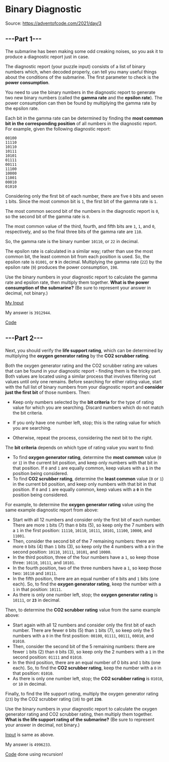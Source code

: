 # Binary Diagnostic

Source: https://adventofcode.com/2021/day/3

## ---Part 1---
The submarine has been making some odd creaking noises, so you ask it to produce a diagnostic report just in case.

The diagnostic report (your puzzle input) consists of a list of binary numbers which, when decoded properly, can tell you many useful things about the conditions of the submarine. The first parameter to check is the **power consumption**.

You need to use the binary numbers in the diagnostic report to generate two new binary numbers (called the **gamma rate** and the **epsilon rate**). The power consumption can then be found by multiplying the gamma rate by the epsilon rate.

Each bit in the gamma rate can be determined by finding the **most common bit in the corresponding position** of all numbers in the diagnostic report. For example, given the following diagnostic report:
```
00100
11110
10110
10111
10101
01111
00111
11100
10000
11001
00010
01010
```
Considering only the first bit of each number, there are five `0` bits and seven `1` bits. Since the most common bit is `1`, the first bit of the gamma rate is `1`.

The most common second bit of the numbers in the diagnostic report is `0`, so the second bit of the gamma rate is `0`.

The most common value of the third, fourth, and fifth bits are `1`, `1`, and `0`, respectively, and so the final three bits of the gamma rate are `110`.

So, the gamma rate is the binary number `10110`, or `22` in decimal.

The epsilon rate is calculated in a similar way; rather than use the most common bit, the least common bit from each position is used. So, the epsilon rate is `01001`, or **`9`** in decimal. Multiplying the gamma rate (`22`) by the epsilon rate (`9`) produces the power consumption, `198`.

Use the binary numbers in your diagnostic report to calculate the gamma rate and epsilon rate, then multiply them together. **What is the power consumption of the submarine?** (Be sure to represent your answer in decimal, not binary.)

[My Input](https://github.com/Param302/Advent-of-Code-2021/blob/main/Day_3%20Binary%20Diagnostic/input.txt)

My answer is `3912944`.

[Code](https://github.com/Param302/Advent-of-Code-2021/blob/main/Day_3%20Binary%20Diagnostic/part_1.py)

## ---Part 2---

Next, you should verify the **life support rating**, which can be determined by multiplying the **oxygen generator rating** by the **CO2 scrubber rating**.

Both the oxygen generator rating and the CO2 scrubber rating are values that can be found in your diagnostic report - finding them is the tricky part. Both values are located using a similar process that involves filtering out values until only one remains. Before searching for either rating value, start with the full list of binary numbers from your diagnostic report and **consider just the first bit** of those numbers. Then:

- Keep only numbers selected by the **bit criteria** for the type of rating value for which you are searching. Discard numbers which do not match the bit criteria.

- If you only have one number left, stop; this is the rating value for which you are searching.
- Otherwise, repeat the process, considering the next bit to the right.


The **bit criteria** depends on which type of rating value you want to find:

- To find **oxygen generator rating**, determine the **most common** value (`0` or `1`) in the current bit position, and keep only numbers with that bit in that position. If `0` and `1` are equally common, keep values with a **`1`** in the position being considered.
- To find **CO2 scrubber rating**, determine the **least common** value (`0` or `1`) in the current bit position, and keep only numbers with that bit in that position. If `0` and `1` are equally common, keep values with a **`0`** in the position being considered.


For example, to determine the **oxygen generator rating** value using the same example diagnostic report from above:

- Start with all 12 numbers and consider only the first bit of each number. There are more `1` bits (7) than `0` bits (5), so keep only the 7 numbers with a `1` in the first position: `11110`, `10110`, `10111`, `10101`, `11100`, `10000`, and `11001`.
- Then, consider the second bit of the 7 remaining numbers: there are more `0` bits (4) than `1` bits (3), so keep only the 4 numbers with a `0` in the second position: `10110`, `10111`, `10101`, and `10000`.
- In the third position, three of the four numbers have a `1`, so keep those three: `10110`, `10111`, and `10101`.
- In the fourth position, two of the three numbers have a `1`, so keep those two: `10110` and `10111`.
- In the fifth position, there are an equal number of `0` bits and `1` bits (one each). So, to find the **oxygen generator rating**, keep the number with a `1` in that position: `10111`.
- As there is only one number left, stop; the **oxygen generator rating** is `10111`, or **`23`** in decimal.


Then, to determine the **CO2 scrubber rating** value from the same example above:

- Start again with all 12 numbers and consider only the first bit of each number. There are fewer `0` bits (5) than `1` bits (7), so keep only the 5 numbers with a `0` in the first position: `00100`, `01111`, `00111`, `00010`, and `01010`.
- Then, consider the second bit of the 5 remaining numbers: there are fewer `1` bits (2) than `0` bits (3), so keep only the 2 numbers with a `1` in the second position: `01111` and `01010`.
- In the third position, there are an equal number of 0 bits and `1` bits (one each). So, to find the **CO2 scrubber rating**, keep the number with a `0` in that position: `01010`.
- As there is only one number left, stop; the **CO2 scrubber rating** is `01010`, or `10` in decimal.

Finally, to find the life support rating, multiply the oxygen generator rating (`23`) by the CO2 scrubber rating (`10`) to get **`230`**.

Use the binary numbers in your diagnostic report to calculate the oxygen generator rating and CO2 scrubber rating, then multiply them together. **What is the life support rating of the submarine?** (Be sure to represent your answer in decimal, not binary.)

[Input](https://github.com/Param302/Advent-of-Code-2021/blob/main/Day_3%20Binary%20Diagnostic/input.txt) is same as above.

My answer is `4996233`.

[Code](https://github.com/Param302/Advent-of-Code-2021/blob/main/Day_3%20Binary%20Diagnostic/part_2.py) done using recursion!



